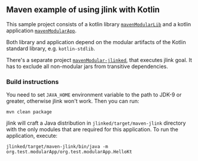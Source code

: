## Maven example of using jlink with Kotlin

This sample project consists of a kotlin library [`mavenModularLib`](library) and a kotlin application [`mavenModularApp`](app).

Both library and application depend on the modular artifacts of the Kotlin standard library, e.g. `kotlin-stdlib`.

There's a separate project [`mavenModular-jlinked`](jlinked), that executes jlink goal. It has to exclude all non-modular jars from 
transitive dependencies.


### Build instructions

You need to set `JAVA_HOME` environment variable to the path to JDK-9 or greater, otherwise jlink won't work.
Then you can run:

    mvn clean package
    
jlink will craft a Java distribution in `jlinked/target/maven-jlink` directory 
with the only modules that are required for this application.
To run the application, execute:
    
    jlinked/target/maven-jlink/bin/java -m org.test.modularApp/org.test.modularApp.HelloKt
